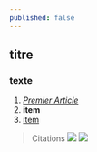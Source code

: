 ```yaml
---
published: false
---
```



## titre

### texte

1. _[Premier Article](//2015/12/28/premier-article/)_
2. **item**
3. [item](http://google.fr)


> Citations
![]({{site.baseurl}}/media/image022.jpg)
![]({{site.baseurl}}/)


